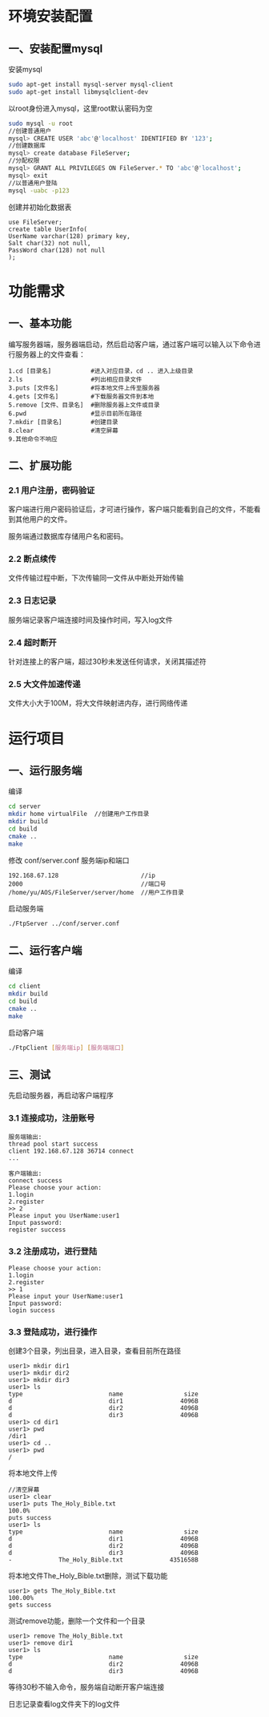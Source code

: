 

# 环境安装配置

## 一、安装配置mysql

安装mysql

```bash
sudo apt-get install mysql-server mysql-client
sudo apt-get install libmysqlclient-dev
```

以root身份进入mysql，这里root默认密码为空

```bash
sudo mysql -u root
//创建普通用户
mysql> CREATE USER 'abc'@'localhost' IDENTIFIED BY '123';
//创建数据库
mysql> create database FileServer;
//分配权限
mysql> GRANT ALL PRIVILEGES ON FileServer.* TO 'abc'@'localhost';
mysql> exit
//以普通用户登陆
mysql -uabc -p123
```

创建并初始化数据表

```mysql
use FileServer;
create table UserInfo(
UserName varchar(128) primary key,
Salt char(32) not null,
PassWord char(128) not null
);
```



# 功能需求

## 一、基本功能

编写服务器端，服务器端启动，然后启动客户端，通过客户端可以输入以下命令进行服务器上的文件查看：

```
1.cd [目录名]           #进入对应目录，cd .. 进入上级目录
2.ls                   #列出相应目录文件
3.puts [文件名]         #将本地文件上传至服务器
4.gets [文件名]         #下载服务器文件到本地
5.remove [文件、目录名]  #删除服务器上文件或目录
6.pwd                  #显示目前所在路径
7.mkdir [目录名]        #创建目录
8.clear                #清空屏幕
9.其他命令不响应
```

## 二、扩展功能

### 2.1 用户注册，密码验证

客户端进行用户密码验证后，才可进行操作，客户端只能看到自己的文件，不能看到其他用户的文件。

服务端通过数据库存储用户名和密码。

### 2.2 断点续传

文件传输过程中断，下次传输同一文件从中断处开始传输

### 2.3 日志记录

服务端记录客户端连接时间及操作时间，写入log文件

### 2.4 超时断开

针对连接上的客户端，超过30秒未发送任何请求，关闭其描述符

### 2.5 大文件加速传递

文件大小大于100M，将大文件映射进内存，进行网络传递



# 运行项目

## 一、运行服务端

编译

```bash
cd server
mkdir home virtualFile  //创建用户工作目录
mkdir build
cd build
cmake ..
make
```

修改 conf/server.conf 服务端ip和端口

```
192.168.67.128                       //ip
2000                                 //端口号
/home/yu/AOS/FileServer/server/home  //用户工作目录
```

启动服务端

```bash
./FtpServer ../conf/server.conf
```

## 二、运行客户端

编译

```bash
cd client
mkdir build
cd build
cmake ..
make
```

启动客户端

```bash
./FtpClient [服务端ip] [服务端端口]
```

## 三、测试

先启动服务器，再启动客户端程序

### 3.1 连接成功，注册账号

```
服务端输出:
thread pool start success
client 192.168.67.128 36714 connect
...

客户端输出:
connect success
Please choose your action:
1.login
2.register
>> 2
Please input you UserName:user1
Input password:
register success
```

### 3.2 注册成功，进行登陆

```
Please choose your action:
1.login
2.register
>> 1
Please input your UserName:user1
Input password:
login success
```

### 3.3 登陆成功，进行操作

创建3个目录，列出目录，进入目录，查看目前所在路径

```
user1> mkdir dir1
user1> mkdir dir2
user1> mkdir dir3
user1> ls
type                        name                 size
d                           dir1                4096B
d                           dir2                4096B
d                           dir3                4096B
user1> cd dir1
user1> pwd
/dir1
user1> cd ..
user1> pwd
/
```

将本地文件上传

```
//清空屏幕
user1> clear
user1> puts The_Holy_Bible.txt
100.0%
puts success
user1> ls
type                        name                 size
d                           dir1                4096B
d                           dir2                4096B
d                           dir3                4096B
-             The_Holy_Bible.txt             4351658B
```

将本地文件The_Holy_Bible.txt删除，测试下载功能

```
user1> gets The_Holy_Bible.txt
100.00%           
gets success
```

测试remove功能，删除一个文件和一个目录

```
user1> remove The_Holy_Bible.txt
user1> remove dir1
user1> ls
type                        name                 size
d                           dir2                4096B
d                           dir3                4096B
```

等待30秒不输入命令，服务端自动断开客户端连接



日志记录查看log文件夹下的log文件